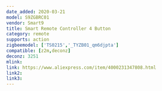 ```yaml
---
date_added: 2020-03-21
model: S9ZGBRC01
vendor: Smart9
title: Smart Remote Controller 4 Button
category: remote
supports: action
zigbeemodel: ['TS0215','_TYZB01_qm6djpta']
compatible: [z2m,deconz]
deconz: 3251
mlink: 
link: https://www.aliexpress.com/item/4000231347808.html
link2: 
link3: 
---
```

